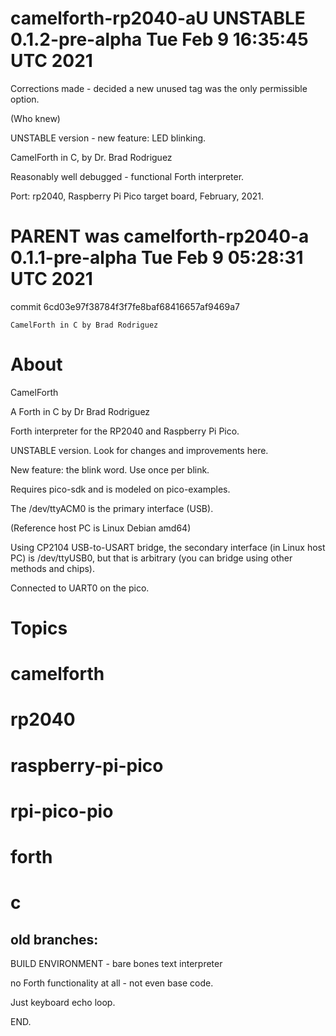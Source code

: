 # camelforth-rp2040-aU   UNSTABLE   0.1.2-pre-alpha   Tue Feb  9 16:35:45 UTC 2021

Corrections made - decided a new unused tag was the only permissible option.

(Who knew)

UNSTABLE version - new feature: LED blinking.

CamelForth in C, by Dr. Brad Rodriguez

Reasonably well debugged - functional Forth interpreter.

Port: rp2040, Raspberry Pi Pico target board, February, 2021.

# PARENT was camelforth-rp2040-a    0.1.1-pre-alpha   Tue Feb 9 05:28:31 UTC 2021

commit 6cd03e97f38784f3f7fe8baf68416657af9469a7

    CamelForth in C by Brad Rodriguez

# About

CamelForth

A Forth in C by Dr Brad Rodriguez

Forth interpreter for the
RP2040 and Raspberry Pi Pico.

UNSTABLE version.  Look for changes and improvements here.

New feature: the blink word.  Use once per blink.

Requires pico-sdk and is modeled on pico-examples.

The /dev/ttyACM0 is the primary interface (USB).

(Reference host PC is Linux Debian amd64)

Using CP2104 USB-to-USART bridge, the secondary
interface (in Linux host PC) is /dev/ttyUSB0, but
that is arbitrary (you can bridge using other
methods and chips).

Connected to UART0 on the pico.

# Topics

# camelforth
# rp2040
# raspberry-pi-pico

# rpi-pico-pio

# forth
# c


## old branches:

BUILD ENVIRONMENT - bare bones text interpreter

no Forth functionality at all - not even base code.

Just keyboard echo loop.

END.
